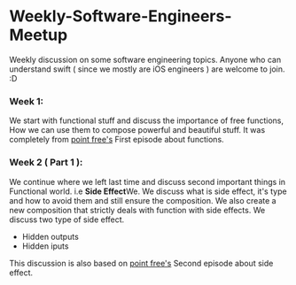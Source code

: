 # Weekly-Software-Engineers-Meetup
Weekly discussion on some software engineering topics. Anyone who can understand swift ( since we mostly are iOS engineers ) are welcome to join. :D 

### Week 1:
We start with functional stuff and discuss the importance of free functions, How we can use them to compose powerful and beautiful stuff. It was completely from [point free's](https://www.pointfree.co/episodes/ep1-functions) First episode about functions.

### Week 2 ( Part 1 ):
We continue where we left last time and discuss second important things in Functional world. i.e **Side Effect**We. We discuss what is side effect, it's type and how to avoid them and still ensure the composition. We also create a new composition that strictly deals with function with side effects. 
We discuss two type of side effect. 
- Hidden outputs
- Hidden iputs

This discussion is also based on [point free's](https://www.pointfree.co/episodes/ep2-side-effects) Second episode about side effect.
